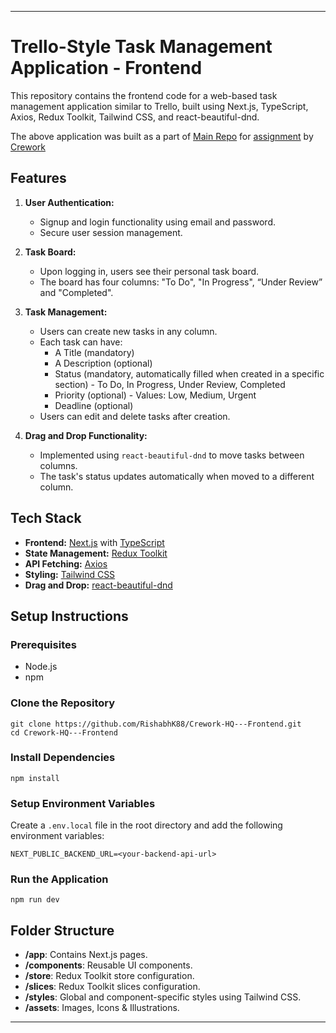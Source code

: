 ***
# Trello-Style Task Management Application - Frontend

This repository contains the frontend code for a web-based task management application similar to Trello, built using Next.js, TypeScript, Axios, Redux Toolkit, Tailwind CSS, and react-beautiful-dnd.

The above application was built as a part of [Main Repo](https://github.com/RishabhK88/CreworkHQ-Taskboard) for [assignment](https://crework.notion.site/Assignment-Trello-Style-Task-Management-Application-0bcb3b4db4504d6199b803704e561e87) by [Crework](https://www.crework.club/)

## Features

1. **User Authentication:**
    * Signup and login functionality using email and password.
    * Secure user session management.

2. **Task Board:**
    * Upon logging in, users see their personal task board.
    * The board has four columns: "To Do", "In Progress", “Under Review” and "Completed".

3. **Task Management:**
    * Users can create new tasks in any column.
    * Each task can have:
         * A Title (mandatory)
         * A Description (optional)
         * Status (mandatory, automatically filled when created in a specific section) - To Do, In Progress, Under Review, Completed
         * Priority (optional) - Values: Low, Medium, Urgent
         * Deadline (optional)
    * Users can edit and delete tasks after creation.

4. **Drag and Drop Functionality:**
    * Implemented using `react-beautiful-dnd` to move tasks between columns.
    * The task's status updates automatically when moved to a different column.

## Tech Stack

* **Frontend:** [Next.js](https://nextjs.org/) with [TypeScript](https://www.typescriptlang.org/)
* **State Management:** [Redux Toolkit](https://redux-toolkit.js.org/usage/nextjs)
* **API Fetching:** [Axios](https://www.npmjs.com/package/axios)
* **Styling:** [Tailwind CSS](https://tailwindcss.com/)
* **Drag and Drop:** [react-beautiful-dnd](https://www.npmjs.com/package/react-beautiful-dnd)

## Setup Instructions

### Prerequisites

* Node.js
* npm

### Clone the Repository

```
git clone https://github.com/RishabhK88/Crework-HQ---Frontend.git
cd Crework-HQ---Frontend
```

### Install Dependencies

```
npm install
```

### Setup Environment Variables

Create a `.env.local` file in the root directory and add the following environment variables:

```
NEXT_PUBLIC_BACKEND_URL=<your-backend-api-url>
```

### Run the Application

```
npm run dev
```

## Folder Structure

* **/app**: Contains Next.js pages.
* **/components**: Reusable UI components.
* **/store**: Redux Toolkit store configuration.
* **/slices**: Redux Toolkit slices configuration.
* **/styles**: Global and component-specific styles using Tailwind CSS.
* **/assets**: Images, Icons & Illustrations.

***
